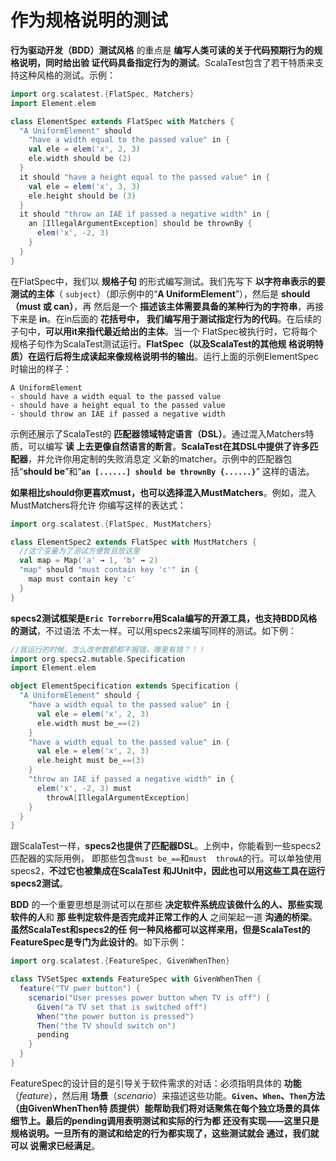 作为规格说明的测试
================================================================================
**行为驱动开发（BDD）测试风格** 的重点是 **编写人类可读的关于代码预期行为的规格说明，同时给出验
证代码具备指定行为的测试**。ScalaTest包含了若干特质来支持这种风格的测试。示例：
```scala
import org.scalatest.{FlatSpec, Matchers}
import Element.elem

class ElementSpec extends FlatSpec with Matchers {
  "A UniformElement" should
    "have a width equal to the passed value" in {
    val ele = elem('x', 2, 3)
    ele.width should be (2)
  }
  it should "have a height equal to the passed value" in {
    val ele = elem('x', 3, 3)
    ele.height should be (3)
  }
  it should "throw an IAE if passed a negative width" in {
    an [IllegalArgumentException] should be thrownBy {
      elem('x', -2, 3)
    }
  }
}
```
在FlatSpec中，我们以 **规格子句** 的形式编写测试。我们先写下 **以字符串表示的要测试的主体**（
`subject`）（即示例中的“**A UniformElement**”），然后是 **should（must 或 can）**，再
然后是一个 **描述该主体需要具备的某种行为的字符串**，再接下来是 **in**。在in后面的 **花括号中，
我们编写用于测试指定行为的代码**。在后续的子句中，**可以用it来指代最近给出的主体**。当一个
FlatSpec被执行时，它将每个规格子句作为ScalaTest测试运行。**FlatSpec（以及ScalaTest的其他规
格说明特质）在运行后将生成读起来像规格说明书的输出**。运行上面的示例ElementSpec时输出的样子：
```
A UniformElement
- should have a width equal to the passed value 
- should have a height equal to the passed value 
- should throw an IAE if passed a negative width
```
示例还展示了ScalaTest的 **匹配器领域特定语言（DSL）**。通过混入Matchers特质，可以编写 **读
上去更像自然语言的断言**。**ScalaTest在其DSL中提供了许多匹配器**，并允许你用定制的失败消息定
义新的matcher。示例中的匹配器包括“**should be**”和“**`an [......] should be thrownBy {......}`**”
这样的语法。

**如果相比should你更喜欢must，也可以选择混入MustMatchers**。例如，混入MustMatchers将允许
你编写这样的表达式：
```scala
import org.scalatest.{FlatSpec, MustMatchers}

class ElementSpec2 extends FlatSpec with MustMatchers {
  //这个变量为了测试方便暂且放这里
  val map = Map('a' → 1, 'b' → 2)
  "map" should "must contain key 'c'" in {
    map must contain key 'c'
  }
}
```

**specs2测试框架是`Eric Torreborre`用Scala编写的开源工具，也支持BDD风格的测试**，不过语法
不太一样。可以用specs2来编写同样的测试。如下例：
```scala
//我运行的时候，怎么改参数都都不报错，哪里有错？！！
import org.specs2.mutable.Specification
import Element.elem

object ElementSpecification extends Specification {
  "A UniformElement" should {
    "have a width equal to the passed value" in {
      val ele = elem('x', 2, 3)
      ele.width must be_==(2)
    }
    "have a width equal to the passed value" in {
      val ele = elem('x', 2, 3)
      ele.height must be_==(3)
    }
    "throw an IAE if passed a negative width" in {
      elem('x', -2, 3) must
        throwA[IllegalArgumentException]
    }
  }
}
```
跟ScalaTest一样，**specs2也提供了匹配器DSL**。上例中，你能看到一些specs2匹配器的实际用例，
即那些包含`must be_==`和`must  throwA`的行。可以单独使用specs2，**不过它也被集成在ScalaTest
和JUnit中，因此也可以用这些工具在运行specs2测试**。

**BDD** 的一个重要思想是测试可以在那些 **决定软件系统应该做什么的人、那些实现软件的人**和 **那
些判定软件是否完成并正常工作的人** 之间架起一道 **沟通的桥梁**。**虽然ScalaTest和specs2的任
何一种风格都可以这样来用，但是ScalaTest的FeatureSpec是专门为此设计的**。如下示例：
```scala
import org.scalatest.{FeatureSpec, GivenWhenThen}

class TVSetSpec extends FeatureSpec with GivenWhenThen {
  feature("TV pwer button") {
    scenario("User presses power button when TV is off") {
      Given("a TV set that is switched off")
      When("the power button is pressed")
      Then("the TV should switch on")
      pending
    }
  }
}
```
FeatureSpec的设计目的是引导关于软件需求的对话：必须指明具体的 **功能**（*feature*），然后用 
**场景**（*scenario*）来描述这些功能。**`Given`、`When`、`Then`方法（由GivenWhenThen特
质提供）能帮助我们将对话聚焦在每个独立场景的具体细节上。最后的pending调用表明测试和实际的行为都
还没有实现——这里只是规格说明。一旦所有的测试和给定的行为都实现了，这些测试就会 通过，我们就可以
说需求已经满足**。




